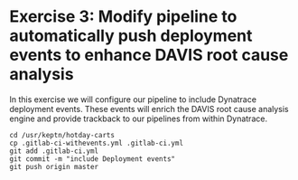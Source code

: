 # Exercise 3: Modify pipeline to automatically push deployment events to enhance DAVIS root cause analysis
In this exercise we will configure our pipeline to include Dynatrace deployment events. These events will enrich the DAVIS root cause analysis engine and provide trackback to our pipelines from within Dynatrace.

```console
cd /usr/keptn/hotday-carts
cp .gitlab-ci-withevents.yml .gitlab-ci.yml
git add .gitlab-ci.yml
git commit -m "include Deployment events"
git push origin master
```
